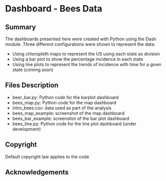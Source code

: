 # Dashboard - Bees Data

## Summary

The dashboards presented here were created with Python using the Dash module. Three different configurations were shown to represent the data:

* Using chloropleth maps to represent the US using each state as division
* Using a bar plot to show the percentage incidence in each state
* Using line plots to represent the trends of incidence with time for a given state (coming soon)

## Files Description

* beer_bar.py: Python code for the barplot dashboard
* bees_map.py: Python code for the map dashboard
* intro_bees.csv: data used as part of the analysis
* bees_map_example: screenshot of the map dashboard
* bees_bar_example: screenshot of the bar plot dashboard
* bees_line.py: Python code for the line plot dashboard (under development)

## Copyright
Default copyright law applies to the code

## Acknowledgements
